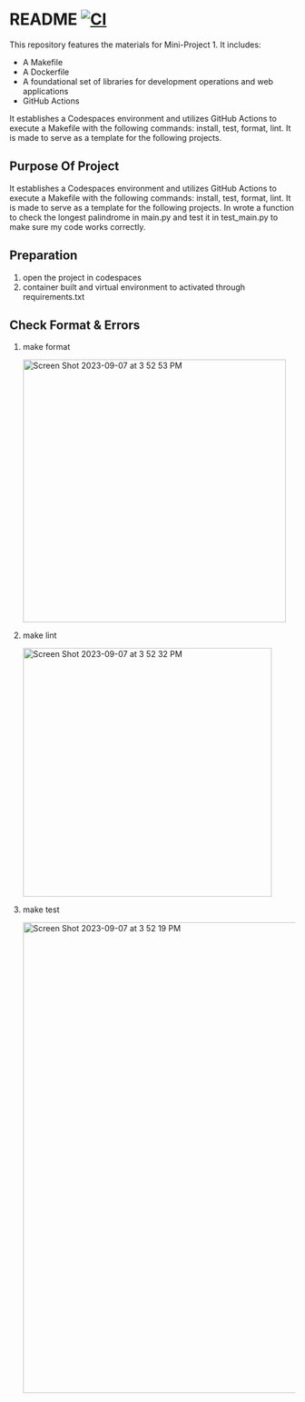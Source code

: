 # README [![CI](https://github.com/vivianzzzzz/Template/actions/workflows/ci.yml/badge.svg)](https://github.com/vivianzzzzz/Template/actions/workflows/ci.yml)
This repository features the materials for Mini-Project 1. It includes: 
- A Makefile
- A Dockerfile
- A foundational set of libraries for development operations and web applications
- GitHub Actions

It establishes a Codespaces environment and utilizes GitHub Actions to execute a Makefile with the following commands: install, test, format, lint. It is made to serve as a template for the following projects. 

## Purpose Of Project
It establishes a Codespaces environment and utilizes GitHub Actions to execute a Makefile with the following commands: install, test, format, lint. It is made to serve as a template for the following projects. In wrote a function to check the longest palindrome in main.py and test it in test_main.py to make sure my code works correctly.

## Preparation 
1. open the project in codespaces
2. container built and virtual environment to activated through requirements.txt

## Check Format & Errors
1. make format

   <img width="463" alt="Screen Shot 2023-09-07 at 3 52 53 PM" src="https://github.com/vivianzzzzz/Template/assets/143654445/21971ddf-2b6a-41ed-9231-f8405c17629b">
   
2. make lint
   
   <img width="438" alt="Screen Shot 2023-09-07 at 3 52 32 PM" src="https://github.com/vivianzzzzz/Template/assets/143654445/2ed6021e-95be-4d4a-81d9-f70594f84a1f">
   
3. make test
   
   <img width="829" alt="Screen Shot 2023-09-07 at 3 52 19 PM" src="https://github.com/vivianzzzzz/Template/assets/143654445/38d15235-4fca-45e3-9dbe-1d1a6b787050">
